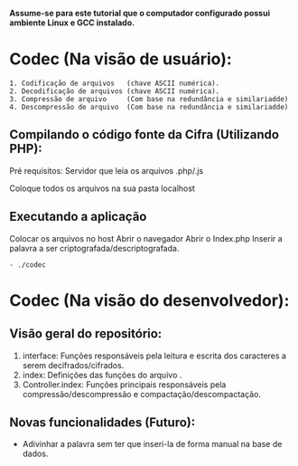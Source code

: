 __Assume-se para este tutorial que o computador configurado possui ambiente Linux e GCC instalado.__

Codec (Na visão de usuário):
========

```
1. Codificação de arquivos   (chave ASCII numérica).
2. Decodificação de arquivos (chave ASCII numérica).
3. Compressão de arquivo     (Com base na redundância e similariadde)
4. Descompressão de arquivo  (Com base na redundância e similariadde)
```

Compilando o código fonte da Cifra (Utilizando PHP):
-----------
Pré requisitos: Servidor que leia os arquivos .php/.js

Coloque todos os arquivos na sua pasta localhost


Executando a aplicação
-----------
Colocar os arquivos no host
Abrir o navegador
Abrir o Index.php
Inserir a palavra a ser criptografada/descriptografada.
```
- ./codec
```

Codec (Na visão do desenvolvedor):
========

Visão geral do repositório:
-----------
1. interface: Funções responsáveis pela leitura e escrita dos caracteres a serem decifrados/cifrados.
2. index: Definições  das funções do arquivo .
3. Controller.index: Funções principais responsáveis pela compressão/descompressão e compactação/descompactação.

Novas funcionalidades (Futuro):
-----------
- Adivinhar a palavra sem ter que inseri-la  de forma manual na base de dados.

